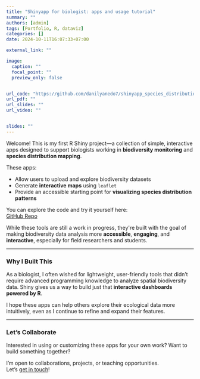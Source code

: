 ```yaml
---
title: "Shinyapp for biologist: apps and usage tutorial"
summary: ""
authors: [admin]
tags: [Portfolio, R, dataviz]
categories: []
date: 2024-10-11T16:07:33+07:00

external_link: ""

image:
  caption: ""
  focal_point: ""
  preview_only: false


url_code: "https://github.com/danilyanedo7/shinyapp_species_distribution"
url_pdf: ""
url_slides: ""
url_video: ""


slides: ""
---
```


Welcome! This is my first R Shiny project—a collection of simple, interactive apps designed to support biologists working in **biodiversity monitoring** and **species distribution mapping**.

These apps:
- Allow users to upload and explore biodiversity datasets
- Generate **interactive maps** using `leaflet`
- Provide an accessible starting point for **visualizing species distribution patterns**

You can explore the code and try it yourself here:  
[GitHub Repo](https://github.com/danilyanedo7/shinyapp_species_distribution)

While these tools are still a work in progress, they're built with the goal of making biodiversity data analysis more **accessible**, **engaging**, and **interactive**, especially for field researchers and students.

---

### Why I Built This

As a biologist, I often wished for lightweight, user-friendly tools that didn’t require advanced programming knowledge to analyze spatial biodiversity data. Shiny gives us a way to build just that **interactive dashboards powered by R**.

I hope these apps can help others explore their ecological data more intuitively, even as I continue to refine and expand their features.

---

### Let’s Collaborate

Interested in using or customizing these apps for your own work? Want to build something together?

I’m open to collaborations, projects, or teaching opportunities.  
Let’s [get in touch](/#contact)!